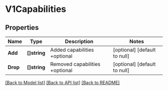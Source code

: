 # V1Capabilities

## Properties
Name | Type | Description | Notes
------------ | ------------- | ------------- | -------------
**Add** | **[]string** | Added capabilities +optional | [optional] [default to null]
**Drop** | **[]string** | Removed capabilities +optional | [optional] [default to null]

[[Back to Model list]](../README.md#documentation-for-models) [[Back to API list]](../README.md#documentation-for-api-endpoints) [[Back to README]](../README.md)

